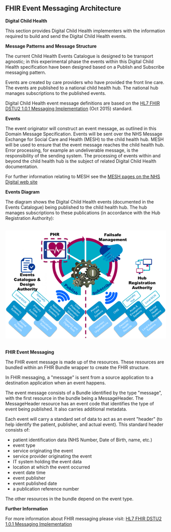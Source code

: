 ## FHIR Event Messaging Architecture ##


**Digital Child Health**

This section provides Digital Child Health implementers with the information required to build and send the Digital Child Health events.

**Message Patterns and Message Structure**

The current Child Health Events Catalogue is designed to be transport agnostic; in this experimental phase the events within this Digital Child Health specification have been designed based on a Publish and Subscribe messaging pattern. 


Events are created by care providers who have provided the front line care. The events are published to a national child health hub. The national hub manages subscriptions to the published events.

Digital Child Health event message definitions are based on the [HL7 FHIR DSTU2 1.0.1 Messaging Implementation] (Oct 2015) standard.

**Events**

The event originator will construct an event message, as outlined in this Domain Message Specification. Events will be sent over the NHS Message Exchange for Social Care and Health (MESH) to the child health hub. MESH will be used to ensure that the event message reaches the child health hub. Error processing, for example an undeliverable message, is the responsibility of the sending system. The processing of events within and beyond the child health hub is the subject of related Digital Child Health documentation.

For further information relating to MESH see the [MESH pages on the NHS Digital web site]

**Events Diagram**

The diagram shows the Digital Child Health events (documented in the Events Catalogue) being published to the child health hub. The hub manages subscriptions to these publications (in accordance with the Hub Registration Authority):

</br>
<div style="display: block;"><img  src="Events.png" alt="DCHEvents"></div>  
</br>


**FHIR Event Messaging**

The FHIR event message is made up of the resources. These resources are bundled within an FHIR Bundle wrapper to create the FHIR structure.

In FHIR messaging, a "message" is sent from a source application to a destination application when an event happens. 

The event message consists of a Bundle identified by the type "message", with the first resource in the bundle being a MessageHeader. The MessageHeader resource has an event code that identifies the type of event being published. It also carries additional metadata.

Each event will carry a standard set of data to act as an event "header" (to help identify the patient, publisher, and actual event). This standard header consists of:

- patient identification data (NHS Number, Date of Birth, name, etc.)
- event type
- service originating the event
- service provider originating the event
- IT system holding the event data
- location at which the event occurred
- event date time
- event publisher
- event published date
- a publication reference number

The other resources in the bundle depend on the event type.

**Further Information**
  
For more information about FHIR messaging please visit: [HL7 FHIR DSTU2 1.0.1 Messaging Implementation]


[HL7 FHIR DSTU2 1.0.1 Messaging Implementation]:https://www.hl7.org/fhir/DSTU2/messaging.html
[MESH pages on the NHS Digital web site]:https://digital.nhs.uk/message-exchange-social-care-health
